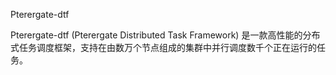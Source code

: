 Pterergate-dtf

Pterergate-dtf (Pterergate Distributed Task Framework) 是一款高性能的分布式任务调度框架，支持在由数万个节点组成的集群中并行调度数千个正在运行的任务。

